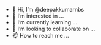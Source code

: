 - 👋 Hi, I’m @deepakkumarnbs
- 👀 I’m interested in ...
- 🌱 I’m currently learning ...
- 💞️ I’m looking to collaborate on ...
- 📫 How to reach me ...

<!---
deepakkumarnbs/deepakkumarnbs is a ✨ special ✨ repository because its `README.md` (this file) appears on your GitHub profile.
You can click the Preview link to take a look at your changes.
--->
